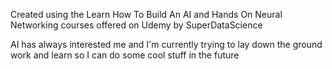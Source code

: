 Created using the Learn How To Build An AI and Hands On Neural Networking courses offered on Udemy by SuperDataScience

AI has always interested me and I'm currently trying to lay down the ground work and learn so I can do some cool stuff in the future

